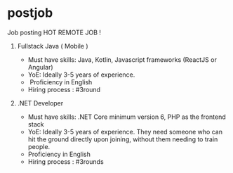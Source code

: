 # postjob
Job posting
HOT REMOTE JOB !

1. Fullstack Java ( Mobile )
   + Must have skills: Java, Kotlin, Javascript frameworks (ReactJS or Angular)
   + YoE: Ideally 3-5 years of experience.
   +  Proficiency in English
   + Hiring process : #3round 

3. .NET Developer
   + Must have skills: .NET Core minimum version 6, PHP as the frontend stack
   + YoE: Ideally 3-5 years of experience. They need someone who can hit the ground directly upon joining, without them needing to train people.
   + Proficiency in English
   + Hiring process : #3rounds 
